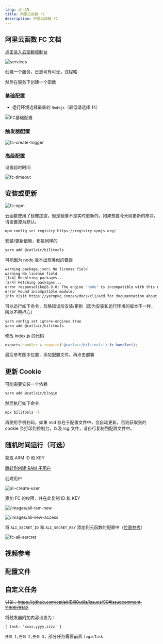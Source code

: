 ```yaml
---
lang: zh-CN
title: 阿里云函数 FC
description: 阿里云函数 FC
---
```


## 阿里云函数 FC 文档 <TestedVersion type="fc" />

[点击进入云函数控制台](https://fcnext.console.aliyun.com/cn-chengdu/services)

![services](/images/fc-services.png)

创建一个服务，日志可有可无，过程略

然后在服务下创建一个函数

### 基础配置

- 运行环境选择最新的 `Nodejs`（最低请选择 14）

![FC基础配置](/images/fc-base-config.png)

### 触发器配置

![fc-create-trigger](/images/fc-create-trigger.png)

### 高级配置

设置超时时间

![fc-timeout](/images/fc-timeout.png)

## 安装或更新

![fc-npm](/images/fc-npm.png)

云函数使用了镜像加速，但是镜像不是实时更新的，如果想要今天刚更新的模块，请设置源为默认。

```bash
npm config set registry https://registry.npmjs.org/
```

安装/更新依赖，都是同样的

```bash
yarn add @catlair/bilitools
```

可能因为 node 版本出现类似的错误

```bash
warning package.json: No license field
warning No license field
[1/4] Resolving packages...
[2/4] Fetching packages...
error responselike@3.0.0: The engine "node" is incompatible with this module. Expected version ">=14.16". Got "12.14.1"
error Found incompatible module.
info Visit https://yarnpkg.com/en/docs/cli/add for documentation about this command.
```

可以运行如下命令，忽略错误后安装/更新（因为安装和运行环境的版本不一样，所以不用担心）

```bash
yarn config set ignore-engines true
yarn add @catlair/bilitools
```

修改 index.js 的代码

```javascript
exports.handler = require('@catlair/bilitools').fc_handler();
```

最后参考图中位置，添加配置文件，再点击部署

<!-- ### 代码自动更新 -->

<!-- <ServerlessCommon/> -->

## 更新 Cookie

可能需要安装一个依赖

```bash
yarn add @catlair/blogin
```

然后执行如下命令

```bash
npx bilitools -l
```

再使用手机扫码，如果 mid 存在于配置文件中，会自动更新，否则获取到的 cookie 会打印到控制台，以及 log 文件，请自行复制到配置文件中。

## 随机时间运行（可选）

获取 ARM ID 和 KEY

[跳转到创建 RAM 子用户](https://ram.console.aliyun.com/users)

创建用户

![ali-create-user](/images/ali-create-user.png)

添加 FC 的权限，并在此复制 ID 和 KEY

![/images/ali-ram-new](/images/ali-ram-new.png)

![/images/ali-new-access](/images/ali-new-access.png)

将 `ALI_SECRET_ID` 和 `ALI_SECRET_KEY` 添加到云函数的配置中（[位置参考](#高级配置)）

![fc-ali-sercret](/images/fc-ali-secret.png)

## 视频参考

<BilibiliVideo bv="BV1VU4y1Q7zz"/>

## 配置文件

<ConfigPath />

## 自定义任务

~~讨论：<https://github.com/catlair/BiliOutils/issues/90#issuecomment-1190976142>~~

将触发器附加内容设置为：

```json5
{ task: 'xxxx,yyyy,zzzz' }
```

`任务 1,任务 2,任务 3`，部分任务需要前置 `loginTask`
